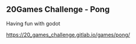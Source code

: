 20Games Challenge - Pong
---

Having fun with godot 

https://20_games_challenge.gitlab.io/games/pong/
